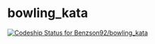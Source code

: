 bowling_kata
============
[ ![Codeship Status for Benzson92/bowling_kata](https://codeship.io/projects/0bbc52d0-35ab-0132-be58-5a23f417d8f3/status)](https://codeship.io/projects/41147)
